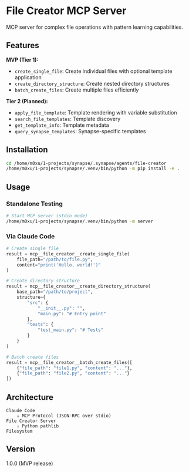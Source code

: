 # File Creator MCP Server

MCP server for complex file operations with pattern learning capabilities.

## Features

**MVP (Tier 1):**
- `create_single_file`: Create individual files with optional template application
- `create_directory_structure`: Create nested directory structures
- `batch_create_files`: Create multiple files efficiently

**Tier 2 (Planned):**
- `apply_file_template`: Template rendering with variable substitution
- `search_file_templates`: Template discovery
- `get_template_info`: Template metadata
- `query_synapse_templates`: Synapse-specific templates

## Installation

```bash
cd /home/m0xu/1-projects/synapse/.synapse/agents/file-creator
/home/m0xu/1-projects/synapse/.venv/bin/python -m pip install -e .
```

## Usage

### Standalone Testing

```bash
# Start MCP server (stdio mode)
/home/m0xu/1-projects/synapse/.venv/bin/python -m server
```

### Via Claude Code

```python
# Create single file
result = mcp__file_creator__create_single_file(
    file_path="/path/to/file.py",
    content="print('Hello, world!')"
)

# Create directory structure
result = mcp__file_creator__create_directory_structure(
    base_path="/path/to/project",
    structure={
        "src": {
            "__init__.py": "",
            "main.py": "# Entry point"
        },
        "tests": {
            "test_main.py": "# Tests"
        }
    }
)

# Batch create files
result = mcp__file_creator__batch_create_files([
    {"file_path": "file1.py", "content": "..."},
    {"file_path": "file2.py", "content": "..."}
])
```

## Architecture

```
Claude Code
    ↓ MCP Protocol (JSON-RPC over stdio)
File Creator Server
    ↓ Python pathlib
Filesystem
```

## Version

1.0.0 (MVP release)
